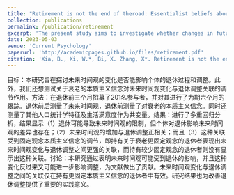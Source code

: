 ```yaml
---
title: "Retirement is not the end of theroad: Essentialist beliefs about aging moderate the association between futuretime perspective and retirement adjustment"
collection: publications
permalink: /publication/retirement
excerpt: 'The present study aims to investigate whether changes in future time perspective could influence individual’s retirement process and adjustment. Moreover, we would also like to test moderation effect of essentialist beliefs about aging on the association between changes in future time perspective and retirement adjustment.'
date: 2023-05-03
venue: 'Current Psychology'
paperurl: 'http://academicpages.github.io/files/retirement.pdf'
citation: 'Xia, B., Xi, W.*, Bi, X. Zhang, X*. Retirement is not the end of the road: Essentialist beliefs about aging moderate the association between future time perspective and retirement adjustment. Curr Psychol 43, 5410–5418 (2024). '
---
```

<span style="font-size:14px;">
目标：本研究旨在探讨未来时间观的变化是否能影响个体的退休过程和调整。此外，我们还想测试关于衰老的本质主义信念对未来时间观变化与退休调整关联的调节作用。方法：在退休前三个月招募了201名参与者，并对其进行了为期六个月的跟踪。退休前后测量了未来时间观，退休前测量了对衰老的本质主义信念。同时还测量了其他人口统计学特征及生活满意度作为共变量。结果：进行了多重回归分析，结果显示（1）退休可能导致未来时间观的限制，但个体对退休影响未来时间观的差异也存在；（2）未来时间观的增加与退休调整正相关；而且（3）这种关联受到固定观念本质主义信念的调节，即持有关于衰老更固定观念的退休者表现出未来时间观变化与退休调整之间更强的关联，而持有较少固定观念的退休者则没有显示出这种关联。讨论：本研究通过表明未来时间观可能受到退休的影响，并且这种变化反过来又可能进一步影响调整，为文献做出了贡献。未来时间观变化与退休调整之间的关联仅在持有更固定本质主义信念的退休者中有效。研究结果也为改善退休调整提供了重要的实践意义。
